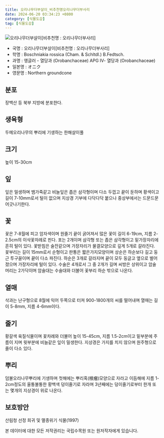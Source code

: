 ```yaml
---
title: 오리나무더부살이_비추천명오리나무더부사리
date: 2024-06-20 03:34:23 +0800
category: [식물도감]
tag: [식물도감]
---
```




![오리나무더부살이[비추천명 : 오리나무더부사리]](/fileUpload/plants/basic/Orobanchaceae/Boschniakia/9142/1_th2.JPG)
- 국명 : 오리나무더부살이[비추천명 : 오리나무더부사리]
- 학명 : Boschniakia rossica (Cham. & Schltdl.) B.Fedtsch.
- 과명 : 앵글러 - 열당과 (Orobanchaceae) APG Ⅳ- 열당과 (Orobanchaceae)
- 일본명 : オニク
- 영문명 : Northern groundcone


## 분포
장백산 등 북부 지방에 분포한다.
## 생육형
두메오리나무의 뿌리에 기생하는 한해살이풀
## 크기
높이 15-30cm
## 잎
잎은 밀생하며 뱀가죽같고 비늘잎은 좁은 삼각형이며 다소 두껍고 끝이 둔하며 황색이고 길이 7-10mm로서 털이 없으며 지상경 기부에 다닥다닥 붙으나 중상부에서는 드문드문 어긋나기한다.
## 꽃
꽃은 7-8월에 피고 암자색이며 원줄기 끝이 굵어져서 많은 꽃이 길이 6-19cm, 지름 2-2.5cm의 이삭꽃차례로 핀다. 포는 2개이며 삼각형 또는 좁은 삼각형이고 밑가장자리에 흔히 털이 있다. 꽃받침은 술잔같으며 가장자리가 물결모양으로 깊게 5개로 갈라진다. 꽃부리는 길이 15mm로서 순형이고 판통은 짧은가지모양이며 상순은 하순보다 길고 둥근 투구꼴이며 끝이 다소 파진다. 하순은 3개로 갈라지며 끝이 모두 둥글고 옆으로 벌어졌으며 가장자리에 털이 있다. 수술은 4개로서 그 중 2개가 길며 씨방은 상위이고 암술머리는 2가닥이며 암술대는 수술대와 더불어 꽃부리 하순 밖으로 나온다.
## 열매
삭과는 난구형으로 8월에 익어 두쪽으로 터져 900-1800개의 씨를 떨어내며 열매는 길이 5-8mm, 지름 4-6mm이다.
## 줄기
황갈색 육질식물이며 꽃차례와 더불어 높이 15-45cm, 지름 1.5-2cm이고 밑부분에 주름이 지며 윗부분에 비늘같은 잎이 밀생한다. 지상경은 가지를 치지 않으며 원주형으로 줄이 다소 있다.
## 뿌리
덤불오리나무뿌리에 기생하며 첫해에는 뿌리혹(根瘤)모양으로 자라고 이듬해에 지름 1-2cm정도의 울퉁불퉁한 황백색 덩이줄기로 자라며 3년째에는 덩이줄기로부터 한개 또는 몇개의 지상경이 위로 나온다.
## 보호방안
산림청 선정 희귀 및 멸종위기 식물(1997)






본 데이터에 대한 모든 저작권리는 국립수목원 또는 원저작자에게 있습니다.
